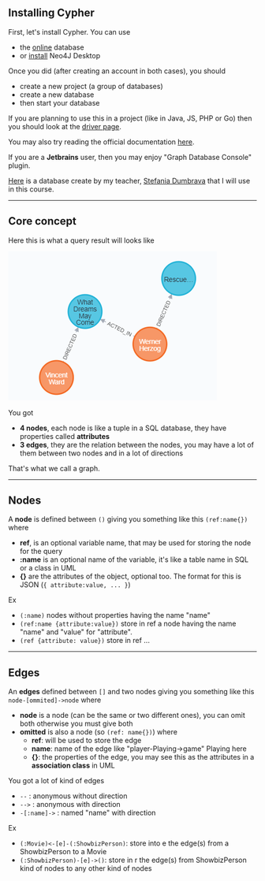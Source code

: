 ## Installing Cypher

First, let's install Cypher.
You can use 

* the [online](https://neo4j.com/sandbox/) database
* or [install](https://neo4j.com/download/) Neo4J Desktop

Once you did (after creating an account in both cases),
you should

* create a new project (a group of databases)
* create a new database
* then start your database

If you are planning to use this in a project (like
in Java, JS, PHP or Go) then you should look 
at the [driver page](https://neo4j.com/developer/language-guides/).

You may also try reading the official
documentation [here](https://neo4j.com/developer/get-started/).

If you are a **Jetbrains** user, then
you may enjoy "Graph Database Console" plugin.

[Here](movies.cypher) is a database create by my teacher,
[Stefania Dumbrava](http://web4.ensiie.fr/~stefania.dumbrava/)
that I will use in this course.

<hr class="sr">

## Core concept

Here this is what a query result will looks like

![example](example.png)

You got 

* **4 nodes**, each node is like a tuple in a SQL database,
  they have properties called **attributes**
* **3 edges**, they are the relation between the nodes,
  you may have a lot of them between two nodes and in
  a lot of directions

That's what we call a graph.

<hr class="sl">

## Nodes

A **node** is defined between ``()`` giving you something
like this ``(ref:name{})`` where

* **ref**, is an optional variable name,
  that may be used for storing the node
  for the query
* **:name** is an optional name of the variable, it's like
  a table name in SQL or a class in UML
* **{}** are the attributes of the object, optional
  too. The format for this is JSON 
  (`{ attribute:value, ... }`)

Ex

* ``(:name)`` nodes without properties having the name "name"
* ``(ref:name {attribute:value})`` store in ref a node having the name
  "name" and "value" for "attribute".
* ``(ref {attribute: value})`` store in ref ...

<hr class="sr">

## Edges

An **edges** defined between ``[]`` and two nodes
giving you something like this ``node-[ommited]->node``
where

* **node** is a node (can be the same or two different ones),
  you can omit both otherwise you must give both
* **omitted** is also a node (so `(ref: name{})`) where
  * **ref**: will be used to store the edge
  * **name**: name of the edge like "player-Playing->game"
    Playing here 
  * **{}**: the properties of the edge, you may
    see this as the attributes in a **association class**
    in UML

You got a lot of kind of edges

* ``--`` : anonymous without direction
* ``-->`` : anonymous with direction
* ``-[:name]->`` : named "name" with direction

Ex

* ``(:Movie)<-[e]-(:ShowbizPerson)``: store
  into e the edge(s) from a ShowbizPerson to a Movie
* ``(:ShowbizPerson)-[e]->()``: store in r the edge(s)
  from ShowbizPerson kind of nodes to any other kind of
  nodes